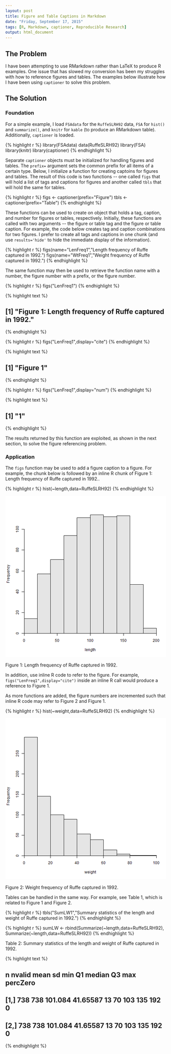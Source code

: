 ```yaml
---
layout: post
title: Figure and Table Captions in Markdown
date: "Friday, September 17, 2015"
tags: [R, Markdown, captioner, Reproducible Research]
output: html_document
---
```





## The Problem

I have been attempting to use RMarkdown rather than LaTeX to produce R examples.  One issue that has slowed my conversion has been my struggles with how to reference figures and tables.  The examples below illustrate how I have been using `captioner` to solve this problem.

## The Solution

### Foundation

For a simple example, I load `FSAdata` for the `RuffeSLRH92` data, `FSA` for `hist()` and `summarize()`, and `knitr` for `kable` (to produce an RMarkdown table).  Additionally, `captioner` is loaded.

{% highlight r %}
library(FSAdata)
data(RuffeSLRH92)
library(FSA)
library(knitr)
library(captioner)
{% endhighlight %}

Separate `captioner` objects must be initialized for handling figures and tables.  The `prefix=` argument sets the common prefix for all items of a certain type.  Below, I initialize a function for creating captoins for figures and tables.  The result of this code is two functions -- one called `figs` that will hold a list of tags and captions for figures and another called `tbls` that will hold the same for tables.

{% highlight r %}
figs <- captioner(prefix="Figure")
tbls <- captioner(prefix="Table")
{% endhighlight %}

These functions can be used to create on object that holds a tag, caption, and number for figures or tables, respectively.  Initially, these functions are called with two arguments -- the figure or table tag and the figure or table caption.  For example, the code below creates tag and caption combinations for two figures.  I prefer to create all tags and captions in one chunk (and use `results='hide'` to hide the immediate display of the information).

{% highlight r %}
figs(name="LenFreq1","Length frequency of Ruffe captured in 1992.")
figs(name="WtFreq1","Weight frequency of Ruffe captured in 1992.")
{% endhighlight %}

The same function may then be used to retrieve the function name with a number, the figure number with a prefix, or the figure number.

{% highlight r %}
figs("LenFreq1")
{% endhighlight %}



{% highlight text %}
## [1] "Figure  1: Length frequency of Ruffe captured in 1992."
{% endhighlight %}



{% highlight r %}
figs("LenFreq1",display="cite")
{% endhighlight %}



{% highlight text %}
## [1] "Figure  1"
{% endhighlight %}



{% highlight r %}
figs("LenFreq1",display="num")
{% endhighlight %}



{% highlight text %}
## [1] "1"
{% endhighlight %}

The results returned by this function are exploited, as shown in the next section, to solve the figure referencing problem.

### Application

The `figs` function may be used to add a figure caption to a figure.  For example, the chunk below is followed by an inline R chunk of Figure  1: Length frequency of Ruffe captured in 1992..

{% highlight r %}
hist(~length,data=RuffeSLRH92)
{% endhighlight %}

![plot of chunk ExHistL_Captioner](../figures/ExHistL_Captioner-1.png) 

Figure  1: Length frequency of Ruffe captured in 1992.

In addition, use inline R code to refer to the figure.  For example, `figs("LenFreq1",display="cite")` inside an inline R call would produce a reference to Figure  1.

As more functions are added, the figure numbers are incremented such that inline R code may refer to Figure  2 and Figure  1.


{% highlight r %}
hist(~weight,data=RuffeSLRH92)
{% endhighlight %}

![Figure  2: Weight frequency of Ruffe captured in 1992.](../figures/ExHistW_Captioner-1.png) 

Figure  2: Weight frequency of Ruffe captured in 1992.

Tables can be handled in the same way.  For example, see Table  1, which is related to Figure  1 and Figure  2.

{% highlight r %}
tbls("SumLW1","Summary statistics of the length and weight of Ruffe captured in 1992.")
{% endhighlight %}


{% highlight r %}
sumLW <- rbind(Summarize(~length,data=RuffeSLRH92),
               Summarize(~length,data=RuffeSLRH92))
{% endhighlight %}

Table  2: Summary statistics of the length and weight of Ruffe captured in 1992.


{% highlight text %}
##        n nvalid    mean       sd min Q1 median  Q3 max percZero
## [1,] 738    738 101.084 41.65587  13 70    103 135 192        0
## [2,] 738    738 101.084 41.65587  13 70    103 135 192        0
{% endhighlight %}

